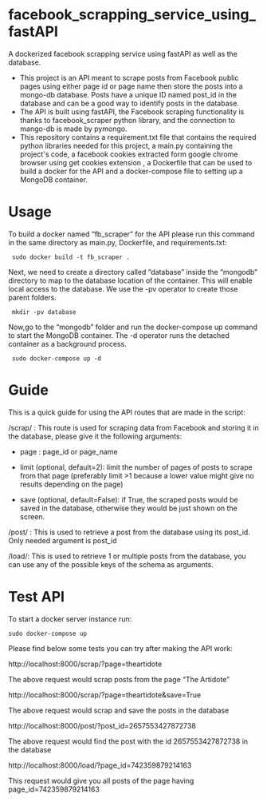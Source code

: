 # facebook_scrapping_service_using_fastAPI
A dockerized facebook scrapping service using fastAPI as well as the database.

- This project is an API meant to scrape posts from Facebook public pages using either page id or page name then store the posts into a mongo-db database. Posts have a unique ID named post_id in the database and can be a good way to identify posts in the database.
- The API is built using fastAPI, the Facebook scraping functionality is thanks to facebook_scraper python library, and the connection to mango-db is made by pymongo.
- This repository contains a requirement.txt file that contains the required python libraries needed for this project, a main.py containing the project's code, a facebook cookies extracted form google chrome browser using get cookies extension , a Dockerfile that can be used to build a docker for the API and a docker-compose file to setting up a MongoDB container.

# Usage 
To build a docker named “fb_scraper” for the API please run this command in the same directory as main.py, Dockerfile, and requirements.txt:


 
 ```
  sudo docker build -t fb_scraper .
```

Next, we need to create a directory called “database” inside the “mongodb” directory to map to the database location of the container. This will enable local access to the database. We use the -pv operator to create those parent folders.

 ```
  mkdir -pv database
```

Now,go to the “mongodb” folder and run the docker-compose up command to start the MongoDB container. The -d operator runs the detached container as a background process.


 ```
  sudo docker-compose up -d
```




# Guide

This is a quick guide for using the API routes that are made in the script:

/scrap/ : This route is used for scraping data from Facebook and storing it in the database, please give it the following arguments:

- page : page_id or page_name

- limit (optional, default=2): limit the number of pages of posts to scrape from that page (preferably limit >1 because a lower value might give no results depending on the page)

- save (optional, default=False): if True, the scraped posts would be saved in the database, otherwise they would be just shown on the screen.

/post/ : This is used to retrieve a post from the database using its post_id. Only needed argument is post_id

/load/: This is used to retrieve 1 or multiple posts from the database, you can use any of the possible keys of the schema as arguments.



# Test API


To start a docker server instance run:

 ```
sudo docker-compose up
```


Please find below some tests you can try after making the API work:

http://localhost:8000/scrap/?page=theartidote

The above request would scrap posts from the page “The Artidote”

http://localhost:8000/scrap/?page=theartidote&save=True

The above request would scrap and save the posts in the database

http://localhost:8000/post/?post_id=2657553427872738

The above request would find the post with the id 2657553427872738 in the database

http://localhost:8000/load/?page_id=742359879214163

This request would give you all posts of the page having page_id=742359879214163




